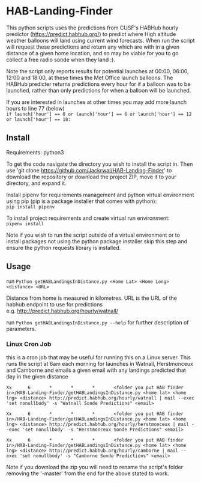 # HAB-Landing-Finder

This python scripts uses the predictions from CUSF's HABHub hourly predictor (https://predict.habhub.org/) to predict where High altitude weather balloons will land using current wind forecasts. When run the script will request these predictions and return any which are with in a given distance of a given home location, and so may be viable for you to go collect a free radio sonde when they land :).

Note the script only reports results for potential launches at 00:00, 06:00, 12:00 and 18:00, at these times the Met Office launch balloons. The HABHub predicter returns predictions every hour for if a balloon was to be launched, rather than only predictions for when a balloon will be launched.

If you are interested in launches at other times you may add more launch hours to line 77 (below)<br>
`if launch['hour'] == 0 or launch['hour'] == 6 or launch['hour'] == 12 or launch['hour'] == 18:`

## Install
Requirements: python3

To get the code navigate the directory you wish to install the script in. Then use 'git clone https://github.com/Jackrwal/HAB-Landing-Finder' to download the repository or download the project ZIP, move it to your directory, and expand it.

Install pipenv for requirements management and python virtual environment using pip (pip is a package installer that comes with python):<br>
`pip install pipenv`

To install project requirements and create virtual run environment:<br>
`pipenv install`

Note if you wish to run the script outside of a virtual environment or to install packages not using the python package installer 
skip this step and ensure the python requests library is installed.

## Usage
run `Python getHABLandingsInDistance.py <Home Lat> <Home Long> <distance> <URL>`

Distance from home is measured in kilometres.
URL is the URL of the habhub endpoint to use for predictions<br>
e.g. http://predict.habhub.org/hourly/watnall/

run `Python getHABLandingsInDistance.py --help` for further description of parameters.

### Linux Cron Job
this is a cron job that may be useful for running this on a Linux server. This runs the script at 6am each morning for launches in Watnall, Herstmonceux and Camborne and emails a given email with any landings predicted that day in the given distance

````
Xx      6       *       *       *       <folder you put HAB finder in>/HAB-Landing-Finder/getHABLandingsInDistance.py <home lat> <home lng> <distance> http://predict.habhub.org/hourly/watnall | mail --exec 'set nonullbody' -s "Watnall Sonde Predictions" <email>

Xx      6       *       *       *       <folder you put HAB finder in>/HAB-Landing-Finder/getHABLandingsInDistance.py <home lat> <home lng> <distance> http://predict.habhub.org/hourly/herstmonceux | mail --exec 'set nonullbody' -s "Herstmonceux Sonde Predictions" <email>

Xx      6       *       *       *       <folder you put HAB finder in>/HAB-Landing-Finder/getHABLandingsInDistance.py <home lat> <home lng> <distance> http://predict.habhub.org/hourly/camborne | mail --exec 'set nonullbody' -s "Camborne Sonde Predictions" <email>
`````

Note if you download the zip you will need to rename the script's folder removing the '-master' from the end for the above stated to work.


